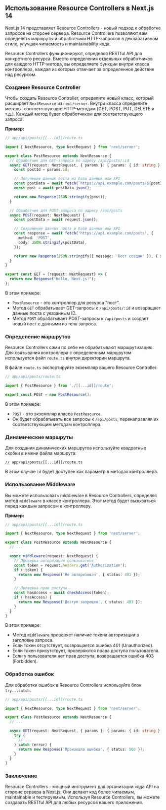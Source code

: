 ## Использование Resource Controllers в Next.js 14

Next.js 14 представляет Resource Controllers - новый подход к обработке запросов на стороне сервера.  Resource Controllers позволяют вам определять маршруты и обработчики HTTP-запросов в декларативном стиле, улучшая читаемость и maintainability кода. 

Resource Controllers функционируют, определяя RESTful API для конкретного ресурса. Вместо определения отдельных обработчиков для каждого HTTP-метода, вы определяете функции внутри класса контроллера, каждая из которых отвечает за определенное действие над ресурсом.

### Создание Resource Controller

Чтобы создать Resource Controller, определите новый класс, который расширяет `NextResource` из `next/server`. Внутри класса определите методы, соответствующие HTTP-методам (GET, POST, PUT, DELETE и т.д.). Каждый метод будет обработчиком для соответствующего запроса.

**Пример:**

```typescript
// app/api/posts/[[...id]]/route.ts

import { NextResource, type NextRequest } from 'next/server';

export class PostResource extends NextResource {
  // Обработчик для GET-запроса по адресу /api/posts/:id
  async GET(request: NextRequest, { params }: { params: { id: string } }) {
    const postId = params.id;

    // Получение данных поста из базы данных или API
    const postData = await fetch(`https://api.example.com/posts/${postId}`);
    const post = await postData.json();

    return new Response(JSON.stringify(post));
  }

  // Обработчик для POST-запроса по адресу /api/posts
  async POST(request: NextRequest) {
    const postData = await request.json();

    // Сохранение данных поста в базе данных или API
    const response = await fetch('https://api.example.com/posts', {
      method: 'POST',
      body: JSON.stringify(postData),
    });

    return new Response(JSON.stringify({ message: 'Пост создан' }), { status: 201 });
  }
}

export const GET = (request: NextRequest) => {
  return new Response("Hello, Next.js!");
};
```

В этом примере:

* `PostResource` - это контроллер для ресурса "пост".
* Метод `GET` обрабатывает GET-запросы к `/api/posts/:id` и возвращает данные поста с указанным ID.
* Метод `POST` обрабатывает POST-запросы к `/api/posts` и создает новый пост с данными из тела запроса.

### Определение маршрутов

Resource Controllers сами по себе не обрабатывают маршрутизацию. Для связывания контроллера с определенным маршрутом используется файл `route.ts` внутри директории маршрута.

В файле `route.ts` экспортируйте экземпляр вашего Resource Controller:

```typescript
// app/api/posts/route.ts

import { PostResource } from './[[...id]]/route';

export const POST = new PostResource(); 
```

В этом примере:

* `POST` - это экземпляр класса `PostResource`.
* Он будет обрабатывать все запросы к `/api/posts`, перенаправляя их соответствующим методам контроллера.

### Динамические маршруты

Для создания динамических маршрутов используйте квадратные скобки в имени файла маршрута:

```
// app/api/posts/[[...id]]/route.ts
```

В этом случае `id` будет доступен как параметр в методах контроллера.

### Использование Middleware

Вы можете использовать middleware в Resource Controllers, определяя метод `middleware` в классе контроллера. Этот метод будет вызываться перед каждым запросом к контроллеру.

**Пример:**

```typescript
// app/api/posts/[[...id]]/route.ts

import { NextResource, type NextRequest } from 'next/server';

export class PostResource extends NextResource {
  // ...

  async middleware(request: NextRequest) {
    // Проверка авторизации пользователя
    const token = request.headers.get('Authorization');
    if (!token) {
      return new Response('Не авторизован', { status: 401 });
    }

    // Проверка прав доступа
    const hasAccess = await checkAccess(token);
    if (!hasAccess) {
      return new Response('Доступ запрещен', { status: 403 });
    }
  }
}
```

В этом примере:

* Метод `middleware` проверяет наличие токена авторизации в заголовке запроса.
* Если токен отсутствует, возвращается ошибка 401 (Unauthorized).
* Если токен присутствует, проверяются права доступа пользователя.
* Если у пользователя нет прав доступа, возвращается ошибка 403 (Forbidden).

### Обработка ошибок

Для обработки ошибок в Resource Controllers используйте блок `try...catch`:

```typescript
// app/api/posts/[[...id]]/route.ts

import { NextResource, type NextRequest } from 'next/server';

export class PostResource extends NextResource {
  // ...

  async GET(request: NextRequest, { params }: { params: { id: string } }) {
    try {
      // ...
    } catch (error) {
      return new Response('Произошла ошибка', { status: 500 });
    }
  }
}
```

### Заключение

Resource Controllers - мощный инструмент для организации кода API на стороне сервера в Next.js. Они делают код более читаемым, maintainable и тестируемым. Используя Resource Controllers, вы можете создавать RESTful API для любых ресурсов вашего приложения.
